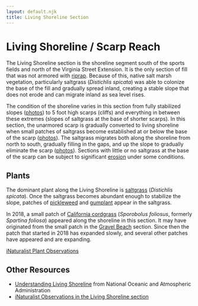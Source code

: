 ```yaml
---
layout: default.njk
title: Living Shoreline Section
---
```


# Living Shoreline / Scarp Reach

The Living Shoreline section is the shoreline segment south of the sports fields and north of the Virginia Street Extension. It is the only section of fill that was not armored with [riprap](https://en.wikipedia.org/wiki/Riprap). Because of this, native salt marsh vegetation, particularly saltgrass (_Distichlis spicata_) was able to colonize the base of the fill and gradually spread inland, creating a stable slope that does not erode and can migrate inland as sea level rises.

The condition of the shoreline varies in this section from fully stabilized slopes ([photos](https://imgur.com/a/section-15-JdusaBK)) to 5 foot high scarps (cliffs) and everything in between these extremes (slopes of saltgrass at the base of shorter scarps). In this section, the unarmored scarp is gradually converted to living shoreline when small patches of saltgrass become established at or below the base of the scarp ([photos](https://imgur.com/a/ci9d1Qj)). The saltgrass migrates both along the shoreline from north to south, gradually filling in the gaps, and up the slope to gradually eliminate the scarp ([photos](https://imgur.com/a/transition-from-scarp-to-living-shoreline-dCaiCgg)). Sections with little or no saltgrass at the base of the scarp can be subject to significant [erosion](./erosion) under some conditions.

## Plants

The dominant plant along the Living Shoreline is [saltgrass](../../biological_resources/plants/shoreline#saltgrass) (_Distichlis spicata_). Once the saltgrass becomes abundant enough to stabilize the slope, patches of [pickleweed](../../biological_resources/plants/shoreline#pickleweed) and [gumplant](../../biological_resources/plants/shoreline#gumplant) appear in the saltgrass.

In 2018, a small patch of [California cordgrass](../../biological_resources/plants/shoreline#cordgrass) (_Sporobolus foliosus_, formerly _Spartina foliosa_) appeared along the shoreline in this section. It may have originated from the small patch in the [Gravel Beach](../gravel_beach) section. Since then the patch that started in 2018 has expanded slowly, and several other patches have appeared and are expanding.

[iNaturalist Plant Observations](https://www.inaturalist.org/observations?nelat=37.874379272369524&nelng=-122.30760912461052&subview=map&swlat=37.87095775731178&swlng=-122.30898241562615&taxon_id=211194&view=species)

## Other Resources

- [Understanding Living Shoreline](https://www.fisheries.noaa.gov/insight/understanding-living-shorelines) from National Oceanic and Atmospheric Administration
- [iNaturalist Observations in the Living Shoreline section](https://www.inaturalist.org/observations?nelat=37.874379272369524&nelng=-122.30760912461052&subview=map&swlat=37.87095775731178&swlng=-122.30898241562615&view=species)
